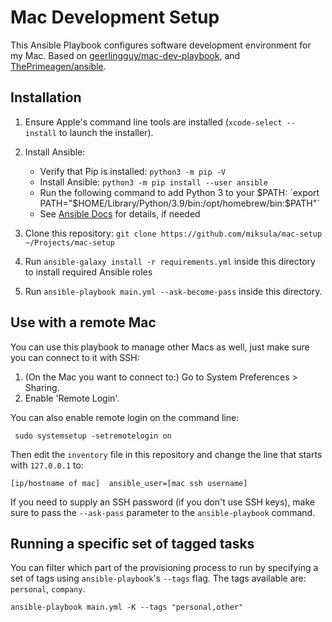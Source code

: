 # Mac Development Setup

This Ansible Playbook configures software development environment for my Mac. Based on [geerlingguy/mac-dev-playbook](https://github.com/geerlingguy/mac-dev-playbook), and [ThePrimeagen/ansible](https://github.com/ThePrimeagen/ansible).

## Installation

  1. Ensure Apple's command line tools are installed (`xcode-select --install` to launch the installer).
  2. Install Ansible:

     - Verify that Pip is installed: `python3 -m pip -V`
     - Install Ansible: `python3 -m pip install --user ansible`
     - Run the following command to add Python 3 to your $PATH: `export PATH="$HOME/Library/Python/3.9/bin:/opt/homebrew/bin:$PATH"`
     - See [Ansible Docs](https://docs.ansible.com/ansible/latest/installation_guide/intro_installation.html#installing-and-upgrading-ansible) for details, if needed

  3. Clone this repository: `git clone https://github.com/miksula/mac-setup ~/Projects/mac-setup`
  4. Run `ansible-galaxy install -r requirements.yml` inside this directory to install required Ansible roles
  5. Run `ansible-playbook main.yml --ask-become-pass` inside this directory. 

## Use with a remote Mac

You can use this playbook to manage other Macs as well, just make sure you can connect to it with SSH:

  1. (On the Mac you want to connect to:) Go to System Preferences > Sharing.
  2. Enable 'Remote Login'.

You can also enable remote login on the command line:

     sudo systemsetup -setremotelogin on

Then edit the `inventory` file in this repository and change the line that starts with `127.0.0.1` to:

```
[ip/hostname of mac]  ansible_user=[mac ssh username]
```

If you need to supply an SSH password (if you don't use SSH keys), make sure to pass the `--ask-pass` parameter to the `ansible-playbook` command.

## Running a specific set of tagged tasks

You can filter which part of the provisioning process to run by specifying a set of tags using `ansible-playbook`'s `--tags` flag. The tags available are: `personal`,
`company`.

```
ansible-playbook main.yml -K --tags "personal,other"
```   